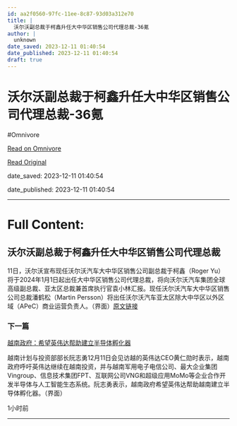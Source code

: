 ```yaml
---
id: aa2f0560-97fc-11ee-8c87-93d03a312e70
title: |
  沃尔沃副总裁于柯鑫升任大中华区销售公司代理总裁-36氪
author: |
  unknown
date_saved: 2023-12-11 01:40:54
date_published: 2023-12-11 01:40:54
draft: true
---
```


# 沃尔沃副总裁于柯鑫升任大中华区销售公司代理总裁-36氪
#Omnivore

[Read on Omnivore](https://omnivore.app/me/36-18c57eceb53)

[Read Original](https://36kr.com/newsflashes/2555968869423488?f=rss)

date_saved: 2023-12-11 01:40:54

date_published: 2023-12-11 01:40:54

--- 

# Full Content: 

## 沃尔沃副总裁于柯鑫升任大中华区销售公司代理总裁

11日，沃尔沃宣布现任沃尔沃汽车大中华区销售公司副总裁于柯鑫（Roger Yu）将于2024年1月1日起出任大中华区销售公司代理总裁，将向沃尔沃汽车集团全球高级副总裁、亚太区总裁兼首席执行官袁小林汇报。现任沃尔沃汽车大中华区销售公司总裁潘鹤松（Martin Persson）将出任沃尔沃汽车亚太区除大中华区以外区域（APeC）商业运营负责人。（界面）[原文链接](https://www.jiemian.com/article/10520447.html)

### 下一篇

[越南政府：希望英伟达帮助建立半导体孵化器](https://36kr.com/newsflashes/2555963860768896)

越南计划与投资部部长阮志勇12月11日会见访越的英伟达CEO黄仁勋时表示，越南政府呼吁英伟达继续在越南投资，并与越南军用电子电信公司、最大企业集团Vingroup、信息技术集团FPT、互联网公司VNG和超级应用MoMo等企业合作开发半导体与人工智能生态系统。阮志勇表示，越南政府希望英伟达帮助越南建立半导体孵化器。（界面）

1小时前

---

